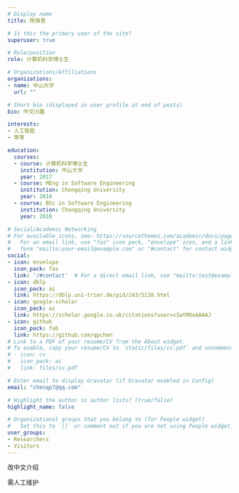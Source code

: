 ```yaml
---
# Display name
title: 陈强普

# Is this the primary user of the site?
superuser: true

# Role/position
role: 计算机科学博士生

# Organizations/Affiliations
organizations:
- name: 中山大学
  url: ""

# Short bio (displayed in user profile at end of posts)
bio: 中文兴趣

interests:
- 人工智能
- 等等

education:
  courses:
  - course: 计算机科学博士生
    institution: 中山大学
    year: 2017
  - course: MEng in Software Engineering
    institution: Chongqing University
    year: 2014
  - course: BSc in Software Engineering
    institution: Chongqing University
    year: 2010

# Social/Academic Networking
# For available icons, see: https://sourcethemes.com/academic/docs/page-builder/#icons
#   For an email link, use "fas" icon pack, "envelope" icon, and a link in the
#   form "mailto:your-email@example.com" or "#contact" for contact widget.
social:
- icon: envelope
  icon_pack: fas
  link: '/#contact'  # For a direct email link, use "mailto:test@example.org".
- icon: dblp
  icon_pack: ai
  link: https://dblp.uni-trier.de/pid/243/5138.html
- icon: google-scholar
  icon_pack: ai
  link: https://scholar.google.co.uk/citations?user=sIwtMXoAAAAJ
- icon: github
  icon_pack: fab
  link: https://github.com/qpchen
# Link to a PDF of your resume/CV from the About widget.
# To enable, copy your resume/CV to `static/files/cv.pdf` and uncomment the lines below.
# - icon: cv
#   icon_pack: ai
#   link: files/cv.pdf

# Enter email to display Gravatar (if Gravatar enabled in Config)
email: "chenqp7@qq.com"

# Highlight the author in author lists? (true/false)
highlight_name: false

# Organizational groups that you belong to (for People widget)
#   Set this to `[]` or comment out if you are not using People widget.
user_groups:
- Researchers
- Visitors
---
```


改中文介绍

需人工维护
